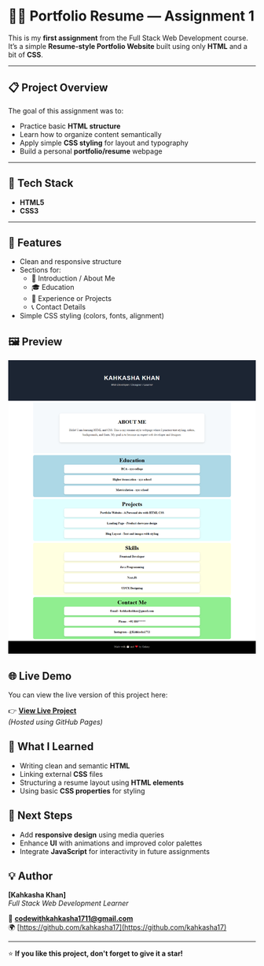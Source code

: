 # 🧑‍💻 Portfolio Resume — Assignment 1

This is my **first assignment** from the Full Stack Web Development course.  
It’s a simple **Resume-style Portfolio Website** built using only **HTML** and a bit of **CSS**.

---

## 📋 Project Overview

The goal of this assignment was to:

- Practice basic **HTML structure**
- Learn how to organize content semantically
- Apply simple **CSS styling** for layout and typography
- Build a personal **portfolio/resume** webpage

---

## 🧱 Tech Stack

- **HTML5**
- **CSS3**

---

## 🚀 Features

- Clean and responsive structure
- Sections for:
  - 👋 Introduction / About Me
  - 🎓 Education
  - 💼 Experience or Projects
  - 📞 Contact Details
- Simple CSS styling (colors, fonts, alignment)



## 🖼️ Preview

![Preview](./screenshot.png)

## 🌐 Live Demo

You can view the live version of this project here:

👉 **[View Live Project](https://kahkasha17.github.io/Shery-Portfolio-Assignment1/)**  
_(Hosted using GitHub Pages)_

## 🧠 What I Learned

- Writing clean and semantic **HTML**
- Linking external **CSS** files
- Structuring a resume layout using **HTML elements**
- Using basic **CSS properties** for styling


## 🔮 Next Steps

- Add **responsive design** using media queries  
- Enhance **UI** with animations and improved color palettes  
- Integrate **JavaScript** for interactivity in future assignments


## 💡 Author

**[Kahkasha Khan]**  
*Full Stack Web Development Learner*  

📧 **codewithkahkasha1711@gmail.com**  
🌍 [https://github.com/kahkasha17](https://github.com/kahkasha17)


---

⭐ **If you like this project, don't forget to give it a star!**
